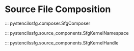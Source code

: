
# Source File Composition

::: pystencilssfg.composer.SfgComposer

::: pystencilssfg.source_components.SfgKernelNamespace

::: pystencilssfg.source_components.SfgKernelHandle

